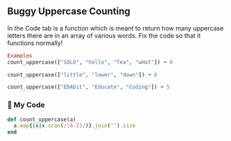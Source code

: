 ## Buggy Uppercase Counting

In the Code tab is a function which is meant to return how many uppercase letters there are in an array of various words. Fix the code so that it functions normally!
```ruby
Examples
count_uppercase(["SOLO", "hello", "Tea", "wHat"]) ➞ 6

count_uppercase(["little", "lower", "down"]) ➞ 0

count_uppercase(["EDAbit", "Educate", "Coding"]) ➞ 5
```
### :gem: My Code
```ruby
def count_uppercase(a)
  a.map{|x|x.scan(/[A-Z]/)}.join('').size
end 
```
